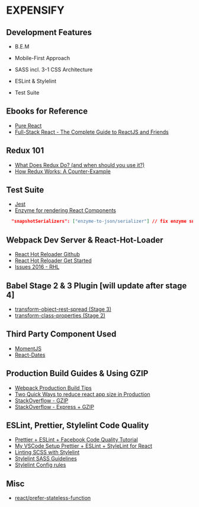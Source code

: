 # EXPENSIFY

## Development Features

* B.E.M

* Mobile-First Approach

* SASS incl. 3-1 CSS Architecture

* ESLint & Stylelint

* Test Suite

## Ebooks for Reference

* [Pure React](https://daveceddia.com/pure-react/)
* [Full-Stack React - The Complete Guide to ReactJS and Friends](https://www.fullstackreact.com/)

## Redux 101

* [What Does Redux Do? (and when should you use it?)](https://daveceddia.com/what-does-redux-do/)
* [How Redux Works: A Counter-Example](https://daveceddia.com/how-does-redux-work/)

## Test Suite

* [Jest](https://facebook.github.io/jest/)
* [Enzyme for rendering React Components](https://github.com/airbnb/enzyme)

```json
  "snapshotSerializers": ["enzyme-to-json/serializer"] // fix enzyme snapshot overloaded with infos
```

## Webpack Dev Server & React-Hot-Loader

* [React Hot Reloader Github](https://github.com/gaearon/react-hot-loader)
* [React Hot Reloader Get Started](http://gaearon.github.io/react-hot-loader/getstarted/)
* [Issues 2016 - RHL](https://github.com/gaearon/react-hot-loader/issues/243)

## Babel Stage 2 & 3 Plugin [will update after stage 4]

* [transform-object-rest-spread (Stage 3)](https://babeljs.io/docs/plugins/transform-object-rest-spread/)
* [transform-class-properties (Stage 2)](https://babeljs.io/docs/plugins/transform-class-properties/)

## Third Party Component Used

* [MomentJS](http://momentjs.com/)
* [React-Dates](https://github.com/airbnb/react-dates)

## Production Build Guides & Using GZIP

* [Webpack Production Build Tips](https://medium.com/netscape/webpack-3-react-production-build-tips-d20507dba99a)
* [Two Quick Ways to reduce react app size in Production](https://medium.com/@rajaraodv/two-quick-ways-to-reduce-react-apps-size-in-production-82226605771a)
* [StackOverflow - GZIP](https://stackoverflow.com/questions/44739374/serve-gzip-html-page-in-node)
* [StackOverflow - Express + GZIP](https://stackoverflow.com/questions/6370478/express-gzip-static-content)

## ESLint, Prettier, Stylelint Code Quality

* [Prettier + ESLint + Facebook Code Quality Tutorial](https://medium.com/@eliotjunior/prettier-eslint-facebook-code-quality-the-auto-magical-react-styling-tutorial-19481acb10dd)
* [My VSCode Setup Prettier + ESLint + StyleLint for React](https://gist.github.com/barryblando/d6753c07324fac302c5a01d39bee4397)
* [Linting SCSS with Stylelint](https://medium.com/@bjankord/how-to-lint-scss-with-stylelint-dc87809a9878)
* [Stylelint SASS Guidelines](https://github.com/bjankord/stylelint-config-sass-guidelines)
* [Stylelint Config rules](https://stylelint.io/user-guide/example-config/)

## Misc

* [react/prefer-stateless-function](https://stackoverflow.com/questions/43378911/eslint-component-should-be-written-as-a-pure-function-react-prefer-stateless)
